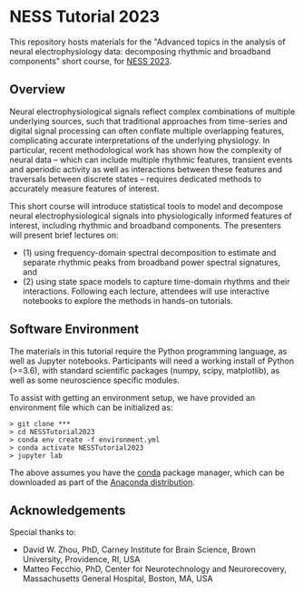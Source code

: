 # NESS Tutorial 2023

This repository hosts materials for the "Advanced topics in the analysis of neural electrophysiology data: decomposing rhythmic and broadband components" short course, for [NESS 2023](https://symposium.nestat.org/index.html).

## Overview

Neural electrophysiological signals reflect complex combinations of multiple underlying sources, such that traditional approaches from time-series and digital signal processing can often conflate multiple overlapping features, complicating accurate interpretations of the underlying physiology. In particular, recent methodological work has shown how the complexity of neural data – which can include multiple rhythmic features, transient events and aperiodic activity as well as interactions between these features and traversals between discrete states – requires dedicated methods to accurately measure features of interest.

This short course will introduce statistical tools to model and decompose neural electrophysiological signals into physiologically informed features of interest, including rhythmic and broadband components. The presenters will present brief lectures on:
- (1) using frequency-domain spectral decomposition to estimate and separate rhythmic peaks from broadband power spectral signatures, and
- (2) using state space models to capture time-domain rhythms and their interactions. Following each lecture, attendees will use interactive notebooks to explore the methods in hands-on tutorials.

## Software Environment

The materials in this tutorial require the Python programming language, as well as Jupyter notebooks. Participants will need a working install of Python (>=3.6), with standard scientific packages (numpy, scipy, matplotlib), as well as some neuroscience specific modules.

To assist with getting an environment setup, we have provided an environment file which can be initialized as:


    > git clone ***
    > cd NESSTutorial2023
    > conda env create -f environment.yml
    > conda activate NESSTutorial2023
    > jupyter lab

The above assumes you have the [conda](https://docs.conda.io/en/latest/) package manager, which can be downloaded as part of the [Anaconda distribution](https://www.anaconda.com/download).

## Acknowledgements

Special thanks to:
- David W. Zhou, PhD, Carney Institute for Brain Science, Brown University, Providence, RI, USA
- Matteo Fecchio, PhD, Center for Neurotechnology and Neurorecovery, Massachusetts General Hospital, Boston, MA, USA
